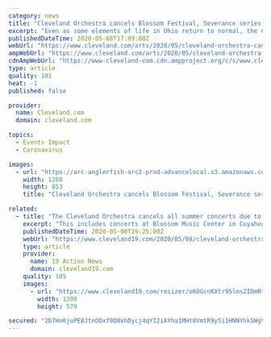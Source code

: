 ```yaml
---
category: news
title: "Cleveland Orchestra cancels Blossom Festival, Severance series, and ‘Star-Spangled Spectacular’ over coronavirus fears"
excerpt: "Even as some elements of life in Ohio return to normal, the Cleveland Orchestra Friday said it remains unsafe this summer for musicians to gather on stage and patrons to congregate at either Blossom Music Center or Severance Hall."
publishedDateTime: 2020-05-08T17:09:00Z
webUrl: "https://www.cleveland.com/arts/2020/05/cleveland-orchestra-cancels-blossom-festival-severance-series-and-star-spangled-spectacular-over-coronavirus-fears.html"
ampWebUrl: "https://www.cleveland.com/arts/2020/05/cleveland-orchestra-cancels-blossom-festival-severance-series-and-star-spangled-spectacular-over-coronavirus-fears.html?outputType=amp"
cdnAmpWebUrl: "https://www-cleveland-com.cdn.ampproject.org/c/s/www.cleveland.com/arts/2020/05/cleveland-orchestra-cancels-blossom-festival-severance-series-and-star-spangled-spectacular-over-coronavirus-fears.html?outputType=amp"
type: article
quality: 101
heat: -1
published: false

provider:
  name: Cleveland.com
  domain: cleveland.com

topics:
  - Events Impact
  - Coronavirus

images:
  - url: "https://arc-anglerfish-arc2-prod-advancelocal.s3.amazonaws.com/public/XKFERLM7DJBAVEL7LL4IVLBPIA.jpg"
    width: 1280
    height: 853
    title: "Cleveland Orchestra cancels Blossom Festival, Severance series, and ‘Star-Spangled Spectacular’ over coronavirus fears"

related:
  - title: "The Cleveland Orchestra cancels all summer concerts due to COVID-19"
    excerpt: "This includes concerts at Blossom Music Center in Cuyahoga Falls and the fee “Star-Spangled Spectacular\" concert in downtown Cleveland."
    publishedDateTime: 2020-05-08T19:25:00Z
    webUrl: "https://www.cleveland19.com/2020/05/08/cleveland-orchestra-cancels-all-summer-concerts-due-covid-/"
    type: article
    provider:
      name: 19 Action News
      domain: cleveland19.com
    quality: 105
    images:
      - url: "https://www.cleveland19.com/resizer/oKOGcnKXtr95lms2IDmRtTDaQrw=/1200x0/arc-anglerfish-arc2-prod-raycom.s3.amazonaws.com/public/HLRHZWMQPNAT3JEM5WXVVXFRKQ.PNG"
        width: 1200
        height: 579

secured: "2b7HnKjuPE8JtnODxf0D8xhDycj4qYI2iAYha1MHt8VmtR9ySi1HNNYhkSWgVPmY5qxNQUPgjCuS/XctjAL+p1KyQxQaW7+qrivTgg+NIMJiyyu4rqKXz9W4X1yaghoR1YAOoyDVQRDaOMgsNVZE9IDtV9uRvOMZgjZ6Dw7lJjLkTEN4XFocHYD4qOJsTZgi4pBi7ohS6JrbpRUmiSi8qGS66L3YrSUDJb0dV+ecBYtFElOTRAFQI/vqH2sxAonGrMjJQYqCtRBEMxNhYlQ1K79aBI5qhmudPwRSCKNg9Bwg0rYhRVMVzyNUNYZnIRr7;3sKYIJcY61aGDZVh74hWGQ=="
---
```


